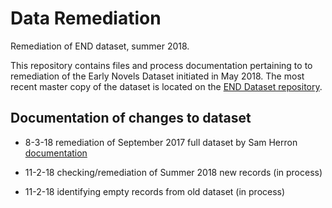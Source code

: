 # Data Remediation
Remediation of END dataset, summer 2018.

This repository contains files and process documentation pertaining to to remediation of the Early Novels Dataset initiated in May 2018.
The most recent master copy of the dataset is located on the [END Dataset repository](<https://github.com/earlynovels/end-dataset>).

## Documentation of changes to dataset

- 8-3-18 remediation of September 2017 full dataset by Sam Herron [documentation](https://github.com/data-remediation/dataset-changes-08032018.md)

- 11-2-18 checking/remediation of Summer 2018 new records (in process)

- 11-2-18 identifying empty records from old dataset (in process)
